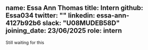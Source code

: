 name: Essa Ann Thomas
title: Intern
github: Essa034
twitter: ""
linkedin: essa-ann-4127b92b6
slack: "U08MUDEB58D"
joining_date: 23/06/2025
role: intern
---

Still waiting for this
